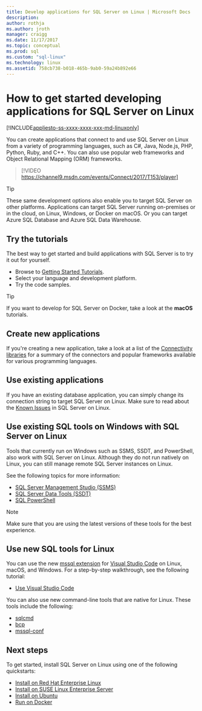 ```yaml
---
title: Develop applications for SQL Server on Linux | Microsoft Docs
description: 
author: rothja 
ms.author: jroth 
manager: craigg
ms.date: 11/17/2017
ms.topic: conceptual
ms.prod: sql
ms.custom: "sql-linux"
ms.technology: linux
ms.assetid: 758cb738-b018-465b-9ab0-59a24b892e66
---
```

# How to get started developing applications for SQL Server on Linux

[!INCLUDE[appliesto-ss-xxxx-xxxx-xxx-md-linuxonly](../includes/appliesto-ss-xxxx-xxxx-xxx-md-linuxonly.md)]

You can create applications that connect to and use SQL Server on Linux from a variety of programming languages, such as C#, Java, Node.js, PHP, Python, Ruby, and C++. You can also use popular web frameworks and Object Relational Mapping (ORM) frameworks.

> [!VIDEO https://channel9.msdn.com/events/Connect/2017/T153/player]

> [!TIP]
> These same development options also enable you to target SQL Server on other platforms. Applications can target SQL Server running on-premises or in the cloud, on Linux, Windows, or Docker on macOS. Or you can target Azure SQL Database and Azure SQL Data Warehouse.

## Try the tutorials

The best way to get started and build applications with SQL Server is to try it out for yourself.

- Browse to [Getting Started Tutorials](https://aka.ms/sqldev).
- Select your language and development platform.
- Try the code samples.

> [!TIP]
> If you want to develop for SQL Server on Docker, take a look at the **macOS** tutorials.

## Create new applications

If you're creating a new application, take a look at a list of the [Connectivity libraries](sql-server-linux-develop-connectivity-libraries.md) for a summary of the connectors and popular frameworks available for various programming languages.

## Use existing applications

If you have an existing database application, you can simply change its connection string to target SQL Server on Linux. Make sure to read about the [Known Issues](sql-server-linux-release-notes.md) in SQL Server on Linux.

## Use existing SQL tools on Windows with SQL Server on Linux

Tools that currently run on Windows such as SSMS, SSDT, and PowerShell, also work with SQL Server on Linux. Although they do not run natively on Linux, you can still manage remote SQL Server instances on Linux. 

See the following topics for more information:

- [SQL Server Management Studio (SSMS)](sql-server-linux-manage-ssms.md)
- [SQL Server Data Tools (SSDT)](sql-server-linux-develop-use-ssdt.md)
- [SQL PowerShell](sql-server-linux-manage-powershell.md)

> [!Note]
> Make sure that you are using the latest versions of these tools for the best experience.

## Use new SQL tools for Linux

You can use the new [mssql extension](https://aka.ms/mssql-marketplace) for [Visual Studio Code](https://code.visualstudio.com) on Linux, macOS, and Windows. For a step-by-step walkthrough, see the following tutorial:

- [Use Visual Studio Code](sql-server-linux-develop-use-vscode.md)

You can also use new command-line tools that are native for Linux. These tools include the following:

- [sqlcmd](../tools/sqlcmd-utility.md)
- [bcp](sql-server-linux-migrate-bcp.md)
- [mssql-conf](sql-server-linux-configure-mssql-conf.md)

## Next steps

To get started, install SQL Server on Linux using one of the following quickstarts:

- [Install on Red Hat Enterprise Linux](quickstart-install-connect-red-hat.md)
- [Install on SUSE Linux Enterprise Server](quickstart-install-connect-suse.md)
- [Install on Ubuntu](quickstart-install-connect-ubuntu.md)
- [Run on Docker](quickstart-install-connect-ubuntu.md)
